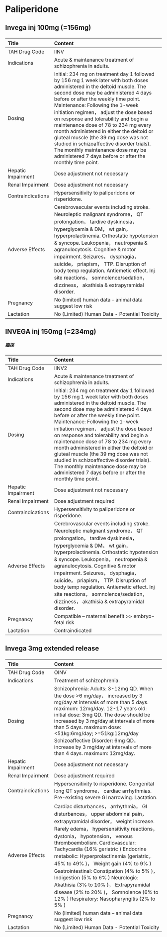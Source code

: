 # Paliperidone

## Invega inj 100mg (=156mg)

##### 

| Title              | Content                                                                                                                                                                                                                                                                                                                                                                                                                                                                                                                                                                                               |
|:-------------------|:------------------------------------------------------------------------------------------------------------------------------------------------------------------------------------------------------------------------------------------------------------------------------------------------------------------------------------------------------------------------------------------------------------------------------------------------------------------------------------------------------------------------------------------------------------------------------------------------------|
| TAH Drug Code      | IINV                                                                                                                                                                                                                                                                                                                                                                                                                                                                                                                                                                                                  |
| Indications        | Acute & maintenance treatment of schizophrenia in adults.                                                                                                                                                                                                                                                                                                                                                                                                                                                                                                                                             |
| Dosing             | Initial: 234 mg on treatment day 1 followed by 156 mg 1 week later with both doses administered in the deltoid muscle. The second dose may be administered 4 days before or after the weekly time point. Maintenance: Following the 1-week initiation regimen， adjust the dose based on response and tolerability and begin a maintenance dose of 78 to 234 mg every month administered in either the deltoid or gluteal muscle (the 39 mg dose was not studied in schizoaffective disorder trials). The monthly maintenance dose may be administered 7 days before or after the monthly time point. |
| Hepatic Impairment | Dose adjustment not necessary                                                                                                                                                                                                                                                                                                                                                                                                                                                                                                                                                                         |
| Renal Impairment   | Dose adjustment not necessary                                                                                                                                                                                                                                                                                                                                                                                                                                                                                                                                                                         |
| Contraindications  | Hypersensitivity to paliperidone or risperidone.                                                                                                                                                                                                                                                                                                                                                                                                                                                                                                                                                      |
| Adverse Effects    | Cerebrovascular events including stroke. Neuroleptic malignant syndrome， QT prolongation， tardive dyskinesia， hyperglycemia & DM， wt gain， hyperprolactinemia. Orthostatic hypotension & syncope. Leukopenia， neutropenia & agranulocytosis. Cognitive & motor impairment. Seizures， dysphagia， suicide， priapism， TTP. Disruption of body temp regulation. Antiemetic effect. Inj site reactions， somnolence/sedation， dizziness， akathisia & extrapyramidal disorder.                                                                                                                  |
| Pregnancy          | No (limited) human data – animal data suggest low risk                                                                                                                                                                                                                                                                                                                                                                                                                                                                                                                                                |
| Lactation          | No (Limited) Human Data - Potential Toxicity                                                                                                                                                                                                                                                                                                                                                                                                                                                                                                                                                          |

## INVEGA inj 150mg (=234mg)

##### 臨採

| Title              | Content                                                                                                                                                                                                                                                                                                                                                                                                                                                                                                                                                                                               |
|:-------------------|:------------------------------------------------------------------------------------------------------------------------------------------------------------------------------------------------------------------------------------------------------------------------------------------------------------------------------------------------------------------------------------------------------------------------------------------------------------------------------------------------------------------------------------------------------------------------------------------------------|
| TAH Drug Code      | IINV2                                                                                                                                                                                                                                                                                                                                                                                                                                                                                                                                                                                                 |
| Indications        | Acute & maintenance treatment of schizophrenia in adults.                                                                                                                                                                                                                                                                                                                                                                                                                                                                                                                                             |
| Dosing             | Initial: 234 mg on treatment day 1 followed by 156 mg 1 week later with both doses administered in the deltoid muscle. The second dose may be administered 4 days before or after the weekly time point. Maintenance: Following the 1-week initiation regimen， adjust the dose based on response and tolerability and begin a maintenance dose of 78 to 234 mg every month administered in either the deltoid or gluteal muscle (the 39 mg dose was not studied in schizoaffective disorder trials). The monthly maintenance dose may be administered 7 days before or after the monthly time point. |
| Hepatic Impairment | Dose adjustment not necessary                                                                                                                                                                                                                                                                                                                                                                                                                                                                                                                                                                         |
| Renal Impairment   | Dose adjustment required                                                                                                                                                                                                                                                                                                                                                                                                                                                                                                                                                                              |
| Contraindications  | Hypersensitivity to paliperidone or risperidone.                                                                                                                                                                                                                                                                                                                                                                                                                                                                                                                                                      |
| Adverse Effects    | Cerebrovascular events including stroke. Neuroleptic malignant syndrome， QT prolongation， tardive dyskinesia， hyperglycemia & DM， wt gain， hyperprolactinemia. Orthostatic hypotension & syncope. Leukopenia， neutropenia & agranulocytosis. Cognitive & motor impairment. Seizures， dysphagia， suicide， priapism， TTP. Disruption of body temp regulation. Antiemetic effect. Inj site reactions， somnolence/sedation， dizziness， akathisia & extrapyramidal disorder.                                                                                                                  |
| Pregnancy          | Compatible – maternal benefit >> embryo-fetal risk                                                                                                                                                                                                                                                                                                                                                                                                                                                                                                                                                    |
| Lactation          | Contraindicated                                                                                                                                                                                                                                                                                                                                                                                                                                                                                                                                                                                       |

## Invega 3mg extended release

##### 

| Title              | Content                                                                                                                                                                                                                                                                                                                                                                                                                                                                                                                                                                        |
|:-------------------|:-------------------------------------------------------------------------------------------------------------------------------------------------------------------------------------------------------------------------------------------------------------------------------------------------------------------------------------------------------------------------------------------------------------------------------------------------------------------------------------------------------------------------------------------------------------------------------|
| TAH Drug Code      | OINV                                                                                                                                                                                                                                                                                                                                                                                                                                                                                                                                                                           |
| Indications        | Treatment of schizophrenia.                                                                                                                                                                                                                                                                                                                                                                                                                                                                                                                                                    |
| Dosing             | Schizophrenia: Adults: 3-12mg QD. When the dose >6 mg/day， increased by 3 mg/day at intervals of more than 5 days. maximum: 12mg/day. 12-17 years old: initial dose: 3mg QD. The dose should be increased by 3 mg/day at intervals of more than 5 days. maximum dose:<51kg:6mg/day; >=51kg:12mg/day Schizoaffective Disorder: 6mg QD， increase by 3 mg/day at intervals of more than 4 days. maximum: 12mg/day.                                                                                                                                                              |
| Hepatic Impairment | Dose adjustment not necessary                                                                                                                                                                                                                                                                                                                                                                                                                                                                                                                                                  |
| Renal Impairment   | Dose adjustment required                                                                                                                                                                                                                                                                                                                                                                                                                                                                                                                                                       |
| Contraindications  | Hypersensitivity to risperidone. Congenital long QT syndrome， cardiac arrhythmias. Pre-existing severe GI narrowing. Lactation.                                                                                                                                                                                                                                                                                                                                                                                                                                               |
| Adverse Effects    | Cardiac disturbances， arrhythmia， GI disturbances， upper abdominal pain， extrapyramidal disorder， weight increase. Rarely edema， hypersensitivity reactions， dystonia， hypotension， venous thromboembolism. Cardiovascular: Tachycardia (16% geriatric ) Endocrine metabolic: Hyperprolactinemia (geriatric， 45% to 49% )， Weight gain (4% to 9% ) Gastrointestinal: Constipation (4% to 5% )， Indigestion (5% to 6% ) Neurologic: Akathisia (3% to 10% )， Extrapyramidal disease (2% to 20% )， Somnolence (6% to 12% ) Respiratory: Nasopharyngitis (2% to 5% ) |
| Pregnancy          | No (limited) human data – animal data suggest low risk                                                                                                                                                                                                                                                                                                                                                                                                                                                                                                                         |
| Lactation          | No (Limited) Human Data - Potential Toxicity                                                                                                                                                                                                                                                                                                                                                                                                                                                                                                                                   |

